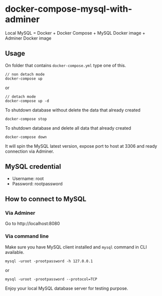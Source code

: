 # docker-compose-mysql-with-adminer
Local MySQL = Docker + Docker Compose + MySQL Docker image + Adminer Docker image

## Usage

On folder that contains `docker-compose.yml` type one of this.

```
// non detach mode
docker-compose up
```
or
```
// detach mode
docker-compose up -d
```

To shutdown database without delete the data that already created

```
docker-compose stop
```

To shutdown database and delete all data that already created
```
docker-compose down
```

It will spin the MySQL latest version, expose port to host at 3306 and ready connection via Adminer.

## MySQL credential

- Username: root
- Password: rootpassword

## How to connect to MySQL

### Via Adminer
Go to http://localhost:8080

### Via command line
Make sure you have MySQL client installed and `mysql` command in CLI available.

```
mysql -uroot -prootpassword -h 127.0.0.1
```

or

```
mysql -uroot -prootpassword --protocol=TCP
```

Enjoy your local MySQL database server for testing purpose.
